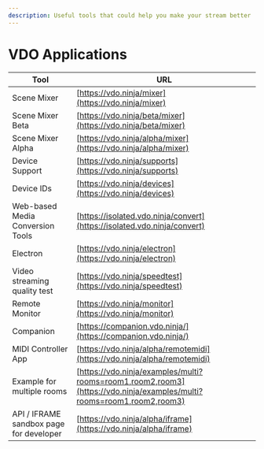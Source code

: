 ```yaml
---
description: Useful tools that could help you make your stream better
---
```


# VDO Applications

| Tool                                    | URL                                                                                                                  |
| --------------------------------------- | -------------------------------------------------------------------------------------------------------------------- |
| Scene Mixer                             | [https://vdo.ninja/mixer](https://vdo.ninja/mixer)                                                                   |
| Scene Mixer Beta                        | [https://vdo.ninja/beta/mixer](https://vdo.ninja/beta/mixer)                                                         |
| Scene Mixer Alpha                       | [https://vdo.ninja/alpha/mixer](https://vdo.ninja/alpha/mixer)                                                       |
| Device Support                          | [https://vdo.ninja/supports](https://vdo.ninja/supports)                                                             |
| Device IDs                              | [https://vdo.ninja/devices](https://vdo.ninja/devices)                                                               |
| Web-based Media Conversion Tools        | [https://isolated.vdo.ninja/convert](https://isolated.vdo.ninja/convert)                                             |
| Electron                                | [https://vdo.ninja/electron](https://vdo.ninja/electron)                                                             |
| Video streaming quality test            | [https://vdo.ninja/speedtest](https://vdo.ninja/speedtest)                                                           |
| Remote Monitor                          | [https://vdo.ninja/monitor](https://vdo.ninja/monitor)                                                               |
| Companion                               | [https://companion.vdo.ninja/](https://companion.vdo.ninja/)                                                         |
| MIDI Controller App                     | [https://vdo.ninja/alpha/remotemidi](https://vdo.ninja/alpha/remotemidi)                                             |
| Example for multiple rooms              | [https://vdo.ninja/examples/multi?rooms=room1,room2,room3](https://vdo.ninja/examples/multi?rooms=room1,room2,room3) |
| API / IFRAME sandbox page for developer | [https://vdo.ninja/alpha/iframe](https://vdo.ninja/alpha/iframe)                                                     |
